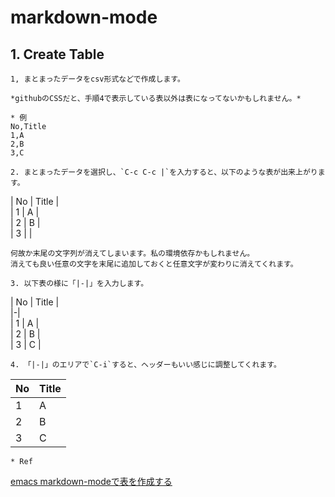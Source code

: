 
# markdown-mode

## 1. Create Table

    1, まとまったデータをcsv形式などで作成します。  

    *githubのCSSだと、手順4で表示している表以外は表になってないかもしれません。*

    * 例  
    No,Title  
    1,A  
    2,B  
    3,C  

    2. まとまったデータを選択し、`C-c C-c |`を入力すると、以下のような表が出来上がります。  

| No | Title |  
| 1  | A     |  
| 2  | B     |  
| 3  |       |  

    何故か末尾の文字列が消えてしまいます。私の環境依存かもしれません。  
    消えても良い任意の文字を末尾に追加しておくと任意文字が変わりに消えてくれます。  

    3. 以下表の様に「|-|」を入力します。  

| No | Title |  
|-|  
| 1  | A     |  
| 2  | B     |  
| 3  | C     |  

    4. 「|-|」のエリアで`C-i`すると、ヘッダーもいい感じに調整してくれます。  

| No | Title |
|----|-------|
| 1  | A     |
| 2  | B     |
| 3  | C     |

    * Ref  
[emacs markdown-modeで表を作成する](https://mickey-happygolucky.hatenablog.com/entry/2021/08/25/221924)  

